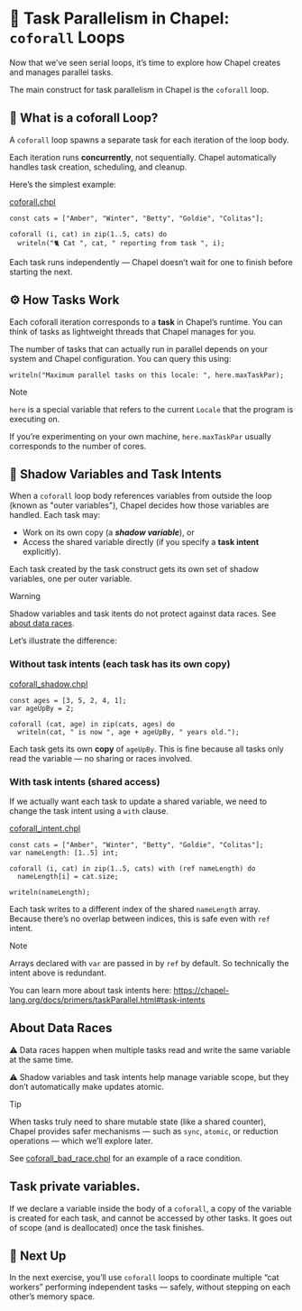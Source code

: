 # 🧵 Task Parallelism in Chapel: `coforall` Loops

Now that we’ve seen serial loops, it’s time to explore how Chapel creates and manages parallel tasks.

The main construct for task parallelism in Chapel is the `coforall` loop.

## 🚀 What is a coforall Loop?

A `coforall` loop spawns a separate task for each iteration of the loop body.

Each iteration runs **concurrently**, not sequentially.
Chapel automatically handles task creation, scheduling, and cleanup.

Here’s the simplest example:

[coforall.chpl](./coforall.chpl)
```chapel
const cats = ["Amber", "Winter", "Betty", "Goldie", "Colitas"];

coforall (i, cat) in zip(1..5, cats) do
  writeln("🐈 Cat ", cat, " reporting from task ", i);
```

Each task runs independently — Chapel doesn’t wait for one to finish before starting the next.


## ⚙️ How Tasks Work

Each coforall iteration corresponds to a **task** in Chapel’s runtime.
You can think of tasks as lightweight threads that Chapel manages for you.

The number of tasks that can actually run in parallel depends on your system and Chapel configuration.
You can query this using:

```chpl
writeln("Maximum parallel tasks on this locale: ", here.maxTaskPar);
```

>[!NOTE]
>`here` is a special variable that refers to the current `Locale` that the program is executing on.
>
>If you’re experimenting on your own machine, `here.maxTaskPar` usually corresponds to the number of cores.


## 🧠 Shadow Variables and Task Intents

When a `coforall` loop body references variables from outside the loop (known as "outer variables"), Chapel decides how those variables are handled.
Each task may:

* Work on its own copy (a ***shadow variable***), or
* Access the shared variable directly (if you specify a **task intent** explicitly).

Each task created by the task construct gets its own set of shadow variables, one per outer variable.

> [!WARNING]
> Shadow variables and task itents do not protect against data races. See [about data races](#about-data-races).

Let’s illustrate the difference:

### Without task intents (each task has its own copy)

[coforall_shadow.chpl](./coforall_shadow.chpl)
```chpl
const ages = [3, 5, 2, 4, 1];
var ageUpBy = 2;

coforall (cat, age) in zip(cats, ages) do
  writeln(cat, " is now ", age + ageUpBy, " years old.");
```

Each task gets its own **copy** of `ageUpBy`.
This is fine because all tasks only read the variable — no sharing or races involved.

### With task intents (shared access)

If we actually want each task to update a shared variable, we need to change the task intent using a `with` clause.

[coforall_intent.chpl](./coforall_intent.chpl)
```chpl
const cats = ["Amber", "Winter", "Betty", "Goldie", "Colitas"];
var nameLength: [1..5] int;

coforall (i, cat) in zip(1..5, cats) with (ref nameLength) do
  nameLength[i] = cat.size;

writeln(nameLength);
```

Each task writes to a different index of the shared `nameLength` array.
Because there’s no overlap between indices, this is safe even with `ref` intent.

> [!NOTE]
> Arrays declared with `var` are passed in by `ref` by default. So technically the intent above is redundant.

You can learn more about task intents here: https://chapel-lang.org/docs/primers/taskParallel.html#task-intents

## About Data Races
⚠️
Data races happen when multiple tasks read and write the same variable at the same time.

⚠️
Shadow variables and task intents help manage variable scope, but they don’t automatically make updates atomic.

> [!TIP]
> When tasks truly need to share mutable state (like a shared counter), Chapel provides safer mechanisms — such as `sync`, `atomic`, or reduction operations — which we’ll explore later.

See [coforall_bad_race.chpl](./coforall_bad_race.chpl) for an example of a race condition.

## Task private variables.

If we declare a variable inside the body of a `coforall`, a copy of the variable is created for each task, and cannot be accessed by other tasks.
It goes out of scope (and is deallocated) once the task finishes.

## 🧩 Next Up

In the next exercise, you’ll use `coforall` loops to coordinate multiple “cat workers” performing independent tasks — safely, without stepping on each other’s memory space.